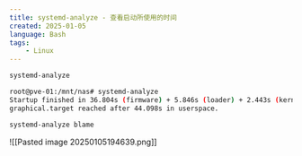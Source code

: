 ```yaml
---
title: systemd-analyze - 查看启动所使用的时间
created: 2025-01-05
language: Bash
tags:
    - Linux
---
```


```bash
systemd-analyze
```

```bash
root@pve-01:/mnt/nas# systemd-analyze
Startup finished in 36.804s (firmware) + 5.846s (loader) + 2.443s (kernel) + 44.113s (userspace) = 1min 29.208s
graphical.target reached after 44.098s in userspace.
```

```bash
systemd-analyze blame
```

![[Pasted image 20250105194639.png]]